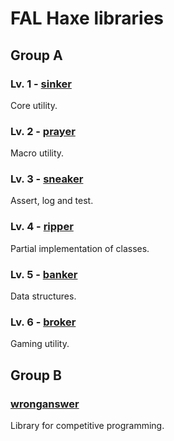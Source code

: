 # FAL Haxe libraries

## Group A

### Lv. 1 - [sinker](https://github.com/fal-works/sinker)

Core utility.

### Lv. 2 - [prayer](https://github.com/fal-works/prayer)

Macro utility.

### Lv. 3 - [sneaker](https://github.com/fal-works/sneaker)

Assert, log and test.

### Lv. 4 - [ripper](https://github.com/fal-works/ripper)

Partial implementation of classes.

### Lv. 5 - [banker](https://github.com/fal-works/banker)

Data structures.

### Lv. 6 - [broker](https://github.com/fal-works/broker)

Gaming utility.

## Group B

### [wronganswer](https://github.com/fal-works/wronganswer)

Library for competitive programming.
